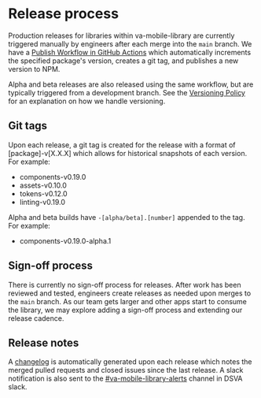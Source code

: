 # Release process

Production releases for libraries within va-mobile-library are currently
triggered manually by engineers after each merge into the `main` branch. We have
a [Publish Workflow in GitHub Actions](https://github.com/department-of-veterans-affairs/va-mobile-library/actions/workflows/publish.yml) 
which automatically increments the specified package's version, creates a git 
tag, and publishes a new version to NPM. 

Alpha and beta releases are also released using the same workflow, but are 
typically triggered from a development branch. See the [Versioning Policy](https://department-of-veterans-affairs.github.io/va-mobile-app/design/About/versioning.md) 
for an explanation on how we handle versioning.

## Git tags

Upon each release, a git tag is created for the release with a format of
[package]-v[X.X.X] which allows for historical snapshots of each version. For 
example:

- components-v0.19.0
- assets-v0.10.0
- tokens-v0.12.0
- linting-v0.19.0

Alpha and beta builds have `-[alpha/beta].[number]` appended to the tag. For 
example:
- components-v0.19.0-alpha.1

## Sign-off process

There is currently no sign-off process for releases. After work has been 
reviewed and tested, engineers create releases as needed upon merges to the 
`main` branch. As our team gets larger and other apps start to consume the 
library, we may explore adding a sign-off process and extending our release 
cadence.

## Release notes
A [changelog](https://department-of-veterans-affairs.github.io/va-mobile-app/design/About/changelog.md) is automatically generated upon each release which 
notes the merged pulled requests and closed issues since the last release. A 
slack notification is also sent to the [#va-mobile-library-alerts](https://dsva.slack.com/archives/C062TM03HN2) 
channel in DSVA slack.
